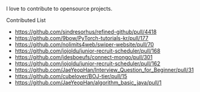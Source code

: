I love to contribute to opensource projects.

Contributed List
- https://github.com/sindresorhus/refined-github/pull/4418
- https://github.com/9bow/PyTorch-tutorials-kr/pull/177
- https://github.com/nolimits4web/swiper-website/pull/70
- https://github.com/jojoldu/junior-recruit-scheduler/pull/168
- https://github.com/jdesboeufs/connect-mongo/pull/301
- https://github.com/jojoldu/junior-recruit-scheduler/pull/162
- https://github.com/JaeYeopHan/Interview_Question_for_Beginner/pull/31
- https://github.com/cubelover/BOJ-tier/pull/15
- https://github.com/JaeYeopHan/algorithm_basic_java/pull/1
